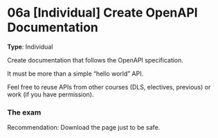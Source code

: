 # 06a [Individual] Create OpenAPI Documentation

**Type**: Individual

Create documentation that follows the OpenAPI specification. 

It must be more than a simple “hello world” API. 

Feel free to reuse APIs from other courses (DLS, electives, previous) or work (if you have permission).

### The exam

Recommendation: Download the page just to be safe. 
